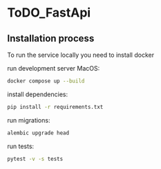 # ToDO_FastApi

## Installation process

To run the service locally you need to install docker

run development server MacOS:
```sh
docker compose up --build
```

install dependencies:
```sh
pip install -r requirements.txt
```

run migrations:
```sh
alembic upgrade head
```
run tests:
```sh
pytest -v -s tests
```